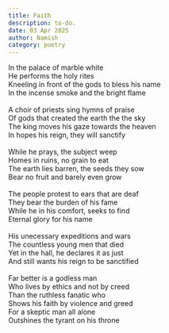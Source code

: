 ```yaml
---
title: Faith 
description: to-do.
date: 03 Apr 2025
author: Namish 
category: poetry
---
```


In the palace of marble white <br>
He performs the holy rites <br>
Kneeling in front of the gods to bless his name <br>
In the incense smoke and the bright flame <br><br>
A choir of priests sing hymns of praise <br>
Of gods that created the earth the the sky <br>
The king moves his gaze towards the heaven <br>
In hopes his reign, they will sanctify <br><br>
While he prays, the subject weep <br>
Homes in ruins, no grain to eat <br>
The earth lies barren, the seeds they sow <br>
Bear no fruit and barely even grow <br><br>
The people protest to ears that are deaf <br>
They bear the burden of his fame <br>
While he in his comfort, seeks to find <br>
Eternal glory for his name <br><br>
His unecessary expeditions and wars <br>
The countless young men that died <br>
Yet in the hall, he declares it as just <br>
And still wants his reign to be sanctified <br><br>
Far better is a godless man <br>
Who lives by ethics and not by creed <br>
Than the ruthless fanatic who <br>
Shows his faith by violence and greed <br>
For a skeptic man all alone <br>
Outshines the tyrant on his throne <br>